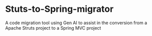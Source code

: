 # Stuts-to-Spring-migrator
A code migration tool using Gen AI to assist in the conversion from a Apache Struts project to a Spring MVC project

